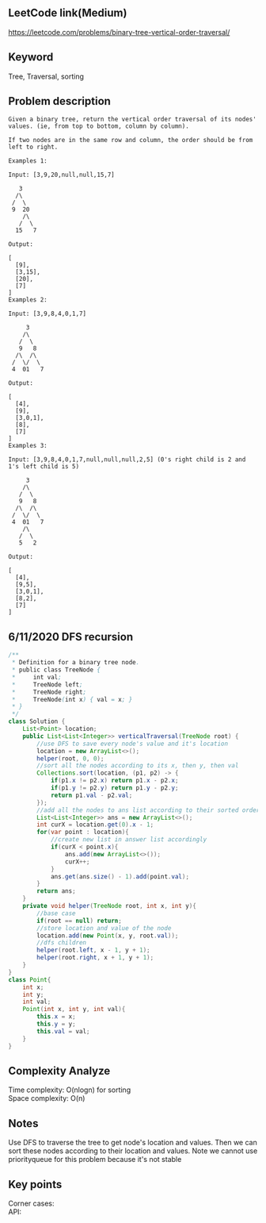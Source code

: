 ## LeetCode link(Medium)
https://leetcode.com/problems/binary-tree-vertical-order-traversal/

## Keyword
Tree, Traversal, sorting

## Problem description
```
Given a binary tree, return the vertical order traversal of its nodes' values. (ie, from top to bottom, column by column).

If two nodes are in the same row and column, the order should be from left to right.

Examples 1:

Input: [3,9,20,null,null,15,7]

   3
  /\
 /  \
 9  20
    /\
   /  \
  15   7 

Output:

[
  [9],
  [3,15],
  [20],
  [7]
]
Examples 2:

Input: [3,9,8,4,0,1,7]

     3
    /\
   /  \
   9   8
  /\  /\
 /  \/  \
 4  01   7 

Output:

[
  [4],
  [9],
  [3,0,1],
  [8],
  [7]
]
Examples 3:

Input: [3,9,8,4,0,1,7,null,null,null,2,5] (0's right child is 2 and 1's left child is 5)

     3
    /\
   /  \
   9   8
  /\  /\
 /  \/  \
 4  01   7
    /\
   /  \
   5   2

Output:

[
  [4],
  [9,5],
  [3,0,1],
  [8,2],
  [7]
]
```
## 6/11/2020 DFS recursion

```java
/**
 * Definition for a binary tree node.
 * public class TreeNode {
 *     int val;
 *     TreeNode left;
 *     TreeNode right;
 *     TreeNode(int x) { val = x; }
 * }
 */
class Solution {
    List<Point> location;
    public List<List<Integer>> verticalTraversal(TreeNode root) {
        //use DFS to save every node's value and it's location
        location = new ArrayList<>();
        helper(root, 0, 0);
        //sort all the nodes according to its x, then y, then val
        Collections.sort(location, (p1, p2) -> {
            if(p1.x != p2.x) return p1.x - p2.x;
            if(p1.y != p2.y) return p1.y - p2.y;
            return p1.val - p2.val;
        });
        //add all the nodes to ans list according to their sorted order
        List<List<Integer>> ans = new ArrayList<>();
        int curX = location.get(0).x - 1;
        for(var point : location){
            //create new list in answer list accordingly
            if(curX < point.x){
                ans.add(new ArrayList<>());
                curX++;
            }
            ans.get(ans.size() - 1).add(point.val);
        }
        return ans;
    }
    private void helper(TreeNode root, int x, int y){
        //base case
        if(root == null) return;
        //store location and value of the node
        location.add(new Point(x, y, root.val));
        //dfs children
        helper(root.left, x - 1, y + 1);
        helper(root.right, x + 1, y + 1);
    }
}
class Point{
    int x;
    int y;
    int val;
    Point(int x, int y, int val){
        this.x = x;
        this.y = y;
        this.val = val;
    }
}
```

## Complexity Analyze
Time complexity: O(nlogn) for sorting\
Space complexity: O(n)

## Notes
Use DFS to traverse the tree to get node's location and values. Then we can sort these nodes according to their location and values. Note we cannot use priorityqueue for this problem because it's not stable

## Key points
Corner cases:\
API: